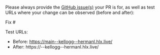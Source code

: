 Please always provide the [GitHub issue(s)](../issues) your PR is for, as well as test URLs where your change can be observed (before and after):

Fix #<gh-issue-id>

Test URLs:
- Before: https://main--kellogg--hermanl.hlx.live/
- After: https://<branch>--kellogg--hermanl.hlx.live/
